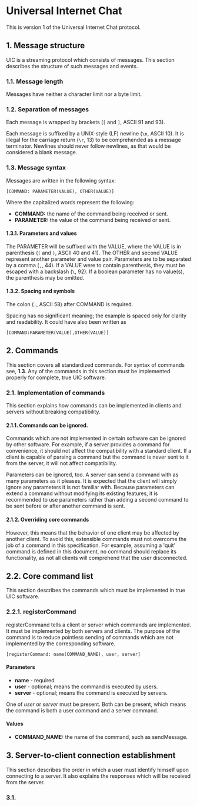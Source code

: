# Universal Internet Chat

This is version 1 of the Universal Internet Chat protocol.

## 1. Message structure

UIC is a streaming protocol which consists of messages. This section describes the
structure of such messages and events.

### 1.1. Message length

Messages have neither a character limit nor a byte limit.

### 1.2. Separation of messages

Each message is wrapped by brackets (`[` and `]`, ASCII 91 and 93).  

Each message is suffixed by a UNIX-style (LF) newline (`\n`, ASCII 10). It is illegal for
the carriage return (`\r`, 13) to be comprehended as a message terminator. Newlines should
never follow newlines, as that would be considered a blank message.

### 1.3. Message syntax

Messages are written in the following syntax:

```
[COMMAND: PARAMETER(VALUE), OTHER(VALUE)]
```

Where the capitalized words represent the following:

* **COMMAND:** the name of the command being received or sent.
* **PARAMETER:** the value of the command being received or sent.

#### 1.3.1. Parameters and values

The PARAMETER will be suffixed with the VALUE, where the VALUE is in parenthesis (`(` and
`)`, ASCII 40 and 41). The OTHER and second VALUE represent another parameter and value
pair. Parameters are to be separated by a comma (`,`, 44). If a VALUE were to contain
parenthesis, they must be escaped with a backslash (`\`, 92). If a boolean parameter has
no value(s), the parenthesis may be omitted.

#### 1.3.2. Spacing and symbols

The colon (`:`, ASCII 58) after COMMAND is required.  

Spacing has no significant meaning;
the example is spaced only for clarity and readability. It could have also been written as

```
[COMMAND:PARAMETER(VALUE),OTHER(VALUE)]
```

## 2. Commands

This section covers all standardized commands. For syntax of commands see, **1.3**. Any of
the commands in this section must be implemented properly for complete, true UIC software.

### 2.1. Implementation of commands

This section explains how commands can be implemented in clients and servers without
breaking compatibility.

#### 2.1.1. Commands can be ignored.

Commands which are not implemented in certain software can be ignored by other software.
For example, if a server provides a command for convenience, it should not affect the
compatibility with a standard client. If a client is capable of parsing a command but the
command is never sent to it from the server, it will not affect compatibility.  

Parameters can be ignored, too. A server can send a command with as many parameters as it
pleases. It is expected that the client will simply ignore any parameters it is not
familiar with. Because parameters can extend a command without modifying its existing
features, it is recommended to use parameters rather than adding a second command to be
sent before or after another command is sent.

#### 2.1.2. Overriding core commands

However, this means that the behavior of one client may be affected by another client. To
avoid this, extensible commands must not overcome the job of a command in this
specification. For example, assuming a 'quit' command is defined in this document, no
command should replace its functionality, as not all clients will comprehend that the user
disconnected.

## 2.2. Core command list

This section describes the commands which must be implemented in true UIC software.

### 2.2.1. registerCommand

registerCommand tells a client or server which commands are implemented. It must be
implemented by both servers and clients. The purpose of the command is to reduce pointless
sending of commands which are not implemented by the corresponding software.

```
[registerCommand: name(COMMAND_NAME), user, server]
```

#### Parameters

* **name** - required
* **user** - optional; means the command is executed by users.
* **server** - optional; means the command is executed by servers.

One of *user* or *server* must be present. Both can be present, which means the command is
both a user command and a server command.

#### Values

* **COMMAND_NAME:** the name of the command, such as sendMessage.

## 3. Server-to-client connection establishment

This section describes the order in which a user must identify himself upon connecting to
a server. It also explains the responses which will be received from the server.

### 3.1. 
